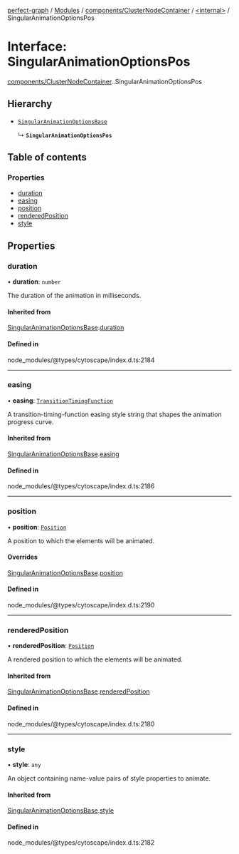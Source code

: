[perfect-graph](../README.md) / [Modules](../modules.md) / [components/ClusterNodeContainer](../modules/components_ClusterNodeContainer.md) / [<internal\>](../modules/components_ClusterNodeContainer._internal_.md) / SingularAnimationOptionsPos

# Interface: SingularAnimationOptionsPos

[components/ClusterNodeContainer](../modules/components_ClusterNodeContainer.md).[<internal>](../modules/components_ClusterNodeContainer._internal_.md).SingularAnimationOptionsPos

## Hierarchy

- [`SingularAnimationOptionsBase`](components_ClusterNodeContainer._internal_.SingularAnimationOptionsBase.md)

  ↳ **`SingularAnimationOptionsPos`**

## Table of contents

### Properties

- [duration](components_ClusterNodeContainer._internal_.SingularAnimationOptionsPos.md#duration)
- [easing](components_ClusterNodeContainer._internal_.SingularAnimationOptionsPos.md#easing)
- [position](components_ClusterNodeContainer._internal_.SingularAnimationOptionsPos.md#position)
- [renderedPosition](components_ClusterNodeContainer._internal_.SingularAnimationOptionsPos.md#renderedposition)
- [style](components_ClusterNodeContainer._internal_.SingularAnimationOptionsPos.md#style)

## Properties

### duration

• **duration**: `number`

The duration of the animation in milliseconds.

#### Inherited from

[SingularAnimationOptionsBase](components_ClusterNodeContainer._internal_.SingularAnimationOptionsBase.md).[duration](components_ClusterNodeContainer._internal_.SingularAnimationOptionsBase.md#duration)

#### Defined in

node_modules/@types/cytoscape/index.d.ts:2184

___

### easing

• **easing**: [`TransitionTimingFunction`](../modules/components_ClusterNodeContainer._internal_.md#transitiontimingfunction)

A transition-timing-function easing style string that shapes the animation progress curve.

#### Inherited from

[SingularAnimationOptionsBase](components_ClusterNodeContainer._internal_.SingularAnimationOptionsBase.md).[easing](components_ClusterNodeContainer._internal_.SingularAnimationOptionsBase.md#easing)

#### Defined in

node_modules/@types/cytoscape/index.d.ts:2186

___

### position

• **position**: [`Position`](components_ClusterNodeContainer._internal_.Position.md)

A position to which the elements will be animated.

#### Overrides

[SingularAnimationOptionsBase](components_ClusterNodeContainer._internal_.SingularAnimationOptionsBase.md).[position](components_ClusterNodeContainer._internal_.SingularAnimationOptionsBase.md#position)

#### Defined in

node_modules/@types/cytoscape/index.d.ts:2190

___

### renderedPosition

• **renderedPosition**: [`Position`](components_ClusterNodeContainer._internal_.Position.md)

A rendered position to which the elements will be animated.

#### Inherited from

[SingularAnimationOptionsBase](components_ClusterNodeContainer._internal_.SingularAnimationOptionsBase.md).[renderedPosition](components_ClusterNodeContainer._internal_.SingularAnimationOptionsBase.md#renderedposition)

#### Defined in

node_modules/@types/cytoscape/index.d.ts:2180

___

### style

• **style**: `any`

An object containing name-value pairs of style properties to animate.

#### Inherited from

[SingularAnimationOptionsBase](components_ClusterNodeContainer._internal_.SingularAnimationOptionsBase.md).[style](components_ClusterNodeContainer._internal_.SingularAnimationOptionsBase.md#style)

#### Defined in

node_modules/@types/cytoscape/index.d.ts:2182
